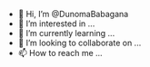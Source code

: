 - 👋 Hi, I’m @DunomaBabagana
- 👀 I’m interested in ...
- 🌱 I’m currently learning ...
- 💞️ I’m looking to collaborate on ...
- 📫 How to reach me ...

<!---
DunomaBabagana/DunomaBabagana is a ✨ special ✨ repository because its `README.md` (this file) appears on your GitHub profile.
You can click the Preview link to take a look at your changes.
--->
